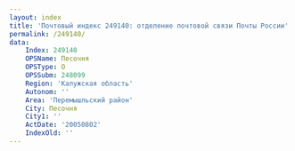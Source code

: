 ```yaml
---
layout: index
title: 'Почтовый индекс 249140: отделение почтовой связи Почты России'
permalink: /249140/
data:
    Index: 249140
    OPSName: Песочня
    OPSType: О
    OPSSubm: 248099
    Region: 'Калужская область'
    Autonom: ''
    Area: 'Перемышльский район'
    City: Песочня
    City1: ''
    ActDate: '20050802'
    IndexOld: ''
---
```

